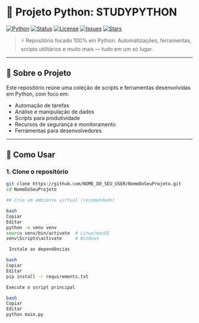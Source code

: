 # 🐍 Projeto Python: STUDYPYTHON

[![Python](https://img.shields.io/badge/Python-3.10+-blue.svg)](https://www.python.org/)
[![Status](https://img.shields.io/badge/status-em%20desenvolvimento-yellow)]()
[![License](https://img.shields.io/badge/Licença-MIT-green)](LICENSE)
[![Issues](https://img.shields.io/github/issues/SeuUsuario/NomeDoSeuProjeto)](https://github.com/SeuUsuario/NomeDoSeuProjeto/issues)
[![Stars](https://img.shields.io/github/stars/SeuUsuario/NomeDoSeuProjeto?style=social)](https://github.com/SeuUsuario/NomeDoSeuProjeto/stargazers)

> ⚡ Repositório focado 100% em Python. Automatizações, ferramentas, scripts utilitários e muito mais — tudo em um só lugar.

---

## 📌 Sobre o Projeto

Este repositório reúne uma coleção de scripts e ferramentas desenvolvidas em Python, com foco em:

- Automação de tarefas
- Análise e manipulação de dados
- Scripts para produtividade
- Recursos de segurança e monitoramento
- Ferramentas para desenvolvedores

---

## 🚀 Como Usar

### 1. Clone o repositório

```bash
git clone https://github.com/NOME_DO_SEU_USER/NomeDoSeuProjeto.git
cd NomeDoSeuProjeto

## Crie um ambiente virtual (recomendado)

bash
Copiar
Editar
python -m venv venv
source venv/bin/activate  # Linux/macOS
venv\Scripts\activate     # Windows

 Instale as dependências

bash
Copiar
Editar
pip install -r requirements.txt

Execute o script principal

bash
Copiar
Editar
python main.py
